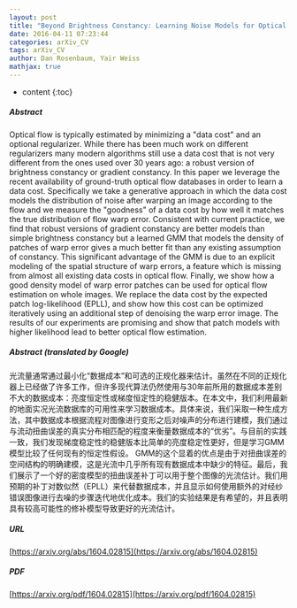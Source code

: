 ```yaml
---
layout: post
title: "Beyond Brightness Constancy: Learning Noise Models for Optical Flow"
date: 2016-04-11 07:23:44
categories: arXiv_CV
tags: arXiv_CV
author: Dan Rosenbaum, Yair Weiss
mathjax: true
---
```


* content
{:toc}

##### Abstract
Optical flow is typically estimated by minimizing a "data cost" and an optional regularizer. While there has been much work on different regularizers many modern algorithms still use a data cost that is not very different from the ones used over 30 years ago: a robust version of brightness constancy or gradient constancy. In this paper we leverage the recent availability of ground-truth optical flow databases in order to learn a data cost. Specifically we take a generative approach in which the data cost models the distribution of noise after warping an image according to the flow and we measure the "goodness" of a data cost by how well it matches the true distribution of flow warp error. Consistent with current practice, we find that robust versions of gradient constancy are better models than simple brightness constancy but a learned GMM that models the density of patches of warp error gives a much better fit than any existing assumption of constancy. This significant advantage of the GMM is due to an explicit modeling of the spatial structure of warp errors, a feature which is missing from almost all existing data costs in optical flow. Finally, we show how a good density model of warp error patches can be used for optical flow estimation on whole images. We replace the data cost by the expected patch log-likelihood (EPLL), and show how this cost can be optimized iteratively using an additional step of denoising the warp error image. The results of our experiments are promising and show that patch models with higher likelihood lead to better optical flow estimation.

##### Abstract (translated by Google)
光流量通常通过最小化“数据成本”和可选的正规化器来估计。虽然在不同的正规化器上已经做了许多工作，但许多现代算法仍然使用与30年前所用的数据成本差别不大的数据成本：亮度恒定性或梯度恒定性的稳健版本。在本文中，我们利用最新的地面实况光流数据库的可用性来学习数据成本。具体来说，我们采取一种生成方法，其中数据成本根据流程对图像进行变形之后对噪声的分布进行建模，我们通过与流动扭曲误差的真实分布相匹配的程度来衡量数据成本的“优劣”。与目前的实践一致，我们发现梯度稳定性的稳健版本比简单的亮度稳定性更好，但是学习GMM模型比较了任何现有的恒定性假设。 GMM的这个显着的优点是由于对扭曲误差的空间结构的明确建模，这是光流中几乎所有现有数据成本中缺少的特征。最后，我们展示了一个好的密度模型的扭曲误差补丁可以用于整个图像的光流估计。我们用预期的补丁对数似然（EPLL）来代替数据成本，并且显示如何使用额外的对经纱错误图像进行去噪的步骤迭代地优化成本。我们的实验结果是有希望的，并且表明具有较高可能性的修补模型导致更好的光流估计。

##### URL
[https://arxiv.org/abs/1604.02815](https://arxiv.org/abs/1604.02815)

##### PDF
[https://arxiv.org/pdf/1604.02815](https://arxiv.org/pdf/1604.02815)

